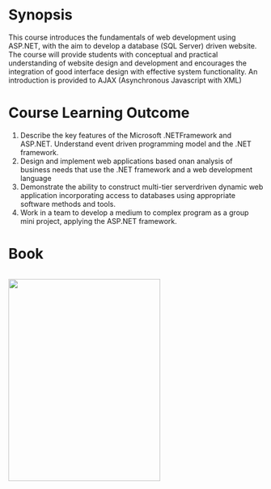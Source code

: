 # Synopsis
This course introduces the fundamentals of web development using ASP.NET, with the aim to
develop a database (SQL Server) driven website. The course will provide students with
conceptual and practical understanding of website design and development and
encourages the integration of good interface design with effective system functionality. An
introduction is provided to AJAX (Asynchronous Javascript with XML)

# Course Learning Outcome
1. Describe the key features of the Microsoft .NETFramework and ASP.NET. Understand event driven
programming model and the .NET framework.
2. Design and implement web applications based onan analysis of business needs that use the .NET framework and a web development language
3. Demonstrate the ability to construct multi-tier serverdriven dynamic web application incorporating access to databases using appropriate software
methods and tools.
4. Work in a team to develop a medium to complex program as a group mini project, applying the ASP.NET framework. 

# Book
![]()

<img src="https://github.com/drshahizan/learn-aspnet/blob/main/image/Pembangunan-Aplikasi-Web-Menggunakan-ASP.NET_.jpg" data-canonical-src="[https://github.com/drshahizan/learn-aspnet/blob/main/image/Pembangunan-Aplikasi-Web-Menggunakan-ASP.NET_.jpg](https://shopee.com.my/Pembangunan-Aplikasi-Web-menggunakan-ASP.NET-i.86546040.15850128675?sp_atk=36ab45bb-0c76-43a8-b878-12fe3c8732c6&xptdk=36ab45bb-0c76-43a8-b878-12fe3c8732c6)" width="300" height="400" />

